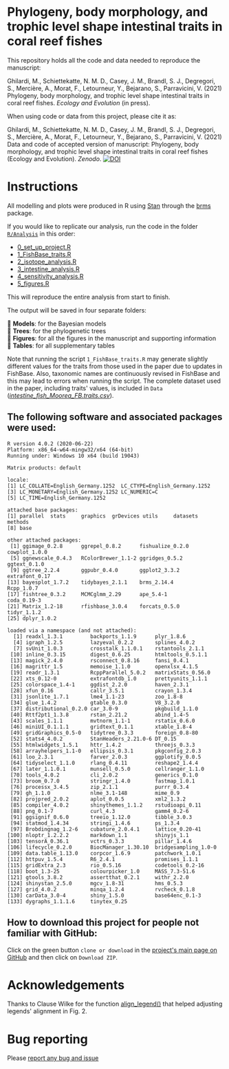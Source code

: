 # Phylogeny, body morphology, and trophic level shape intestinal traits in coral reef fishes

This repository holds all the code and data needed to reproduce the manuscript:

Ghilardi, M., Schiettekatte, N. M. D., Casey, J. M., Brandl, S. J., Degregori, S., Mercière, A., Morat, F., Letourneur, Y., Bejarano, S., Parravicini, V. (2021) Phylogeny, body morphology, and trophic level shape intestinal traits in coral reef fishes. *Ecology and Evolution* (in press).

When using code or data from this project, please cite it as:

Ghilardi, M., Schiettekatte, N. M. D., Casey, J. M., Brandl, S. J., Degregori, S., Mercière, A., Morat, F., Letourneur, Y., Bejarano, S., Parravicini, V. (2021) Data and code of accepted version of manuscript: Phylogeny, body morphology, and trophic level shape intestinal traits in coral reef fishes (Ecology and Evolution). *Zenodo*. [![DOI](https://zenodo.org/badge/DOI/10.5281/zenodo.5172790.svg)](https://doi.org/10.5281/zenodo.5172790)



# Instructions

All modelling and plots were produced in R using [Stan](https://mc-stan.org/) through the [brms](https://paul-buerkner.github.io/brms/) package.

If you would like to replicate our analysis, run the code in the folder [`R/Analysis`](https://github.com/mattiaghilardi/ReefFishIntestines/blob/main/R/Analysis) in this order:

- [0_set_up_project.R](https://github.com/mattiaghilardi/ReefFishIntestines/blob/main/R/Analysis/0_set_up_project.R)
- [1_FishBase_traits.R](https://github.com/mattiaghilardi/ReefFishIntestines/blob/main/R/Analysis/1_FishBase_traits.R)
- [2_isotope_analysis.R](https://github.com/mattiaghilardi/ReefFishIntestines/blob/main/R/Analysis/2_isotope_analysis.R)
- [3_intestine_analysis.R](https://github.com/mattiaghilardi/ReefFishIntestines/blob/main/R/Analysis/3_intestine_analysis.R)
- [4_sensitivity_analysis.R](https://github.com/mattiaghilardi/ReefFishIntestines/blob/main/R/Analysis/4_sensitivity_analysis.R)
- [5_figures.R](https://github.com/mattiaghilardi/ReefFishIntestines/blob/main/R/Analysis/5_figures.R)

This will reproduce the entire analysis from start to finish.

The output will be saved in four separate folders:

📁 **Models**: for the Bayesian models   
📁 **Trees**: for the phylogenetic trees  
📁 **Figures**: for all the figures in the manuscript and supporting information  
📁 **Tables**: for all supplementary tables

Note that running the script `1_FishBase_traits.R` may generate slightly different values for the traits from those used in the paper due to updates in FishBase. Also, taxonomic names are continuously revised in FishBase and this may lead to errors when running the script. The complete dataset used in the paper, including traits' values, is included in `Data` ([*intestine_fish_Moorea_FB.traits.csv*](https://github.com/mattiaghilardi/ReefFishIntestines/blob/main/Data/intestine_fish_Moorea_FB.traits.csv)).

## The following software and associated packages were used:

```{r}
R version 4.0.2 (2020-06-22)
Platform: x86_64-w64-mingw32/x64 (64-bit)
Running under: Windows 10 x64 (build 19043)

Matrix products: default

locale:
[1] LC_COLLATE=English_Germany.1252  LC_CTYPE=English_Germany.1252   
[3] LC_MONETARY=English_Germany.1252 LC_NUMERIC=C                    
[5] LC_TIME=English_Germany.1252    

attached base packages:
[1] parallel  stats     graphics  grDevices utils     datasets  methods  
[8] base     

other attached packages:
 [1] ggimage_0.2.8      ggrepel_0.8.2      fishualize_0.2.0   cowplot_1.0.0     
 [5] ggnewscale_0.4.3   RColorBrewer_1.1-2 ggridges_0.5.2     ggtext_0.1.0      
 [9] ggtree_2.2.4       ggpubr_0.4.0       ggplot2_3.3.2      extrafont_0.17    
[13] bayesplot_1.7.2    tidybayes_2.1.1    brms_2.14.4        Rcpp_1.0.7        
[17] fishtree_0.3.2     MCMCglmm_2.29      ape_5.4-1          coda_0.19-3       
[21] Matrix_1.2-18      rfishbase_3.0.4    forcats_0.5.0      tidyr_1.1.2       
[25] dplyr_1.0.2       

loaded via a namespace (and not attached):
  [1] readxl_1.3.1         backports_1.1.9      plyr_1.8.6          
  [4] igraph_1.2.5         lazyeval_0.2.2       splines_4.0.2       
  [7] svUnit_1.0.3         crosstalk_1.1.0.1    rstantools_2.1.1    
 [10] inline_0.3.15        digest_0.6.25        htmltools_0.5.1.1   
 [13] magick_2.4.0         rsconnect_0.8.16     fansi_0.4.1         
 [16] magrittr_1.5         memoise_1.1.0        openxlsx_4.1.5      
 [19] readr_1.3.1          RcppParallel_5.0.2   matrixStats_0.56.0  
 [22] xts_0.12-0           extrafontdb_1.0      prettyunits_1.1.1   
 [25] colorspace_1.4-1     ggdist_2.2.0         haven_2.3.1         
 [28] xfun_0.16            callr_3.5.1          crayon_1.3.4        
 [31] jsonlite_1.7.1       lme4_1.1-23          zoo_1.8-8           
 [34] glue_1.4.2           gtable_0.3.0         V8_3.2.0            
 [37] distributional_0.2.0 car_3.0-9            pkgbuild_1.1.0      
 [40] Rttf2pt1_1.3.8       rstan_2.21.2         abind_1.4-5         
 [43] scales_1.1.1         mvtnorm_1.1-1        rstatix_0.6.0       
 [46] miniUI_0.1.1.1       gridtext_0.1.1       xtable_1.8-4        
 [49] gridGraphics_0.5-0   tidytree_0.3.3       foreign_0.8-80      
 [52] stats4_4.0.2         StanHeaders_2.21.0-6 DT_0.15             
 [55] htmlwidgets_1.5.1    httr_1.4.2           threejs_0.3.3       
 [58] arrayhelpers_1.1-0   ellipsis_0.3.1       pkgconfig_2.0.3     
 [61] loo_2.3.1            farver_2.0.3         ggplotify_0.0.5     
 [64] tidyselect_1.1.0     rlang_0.4.11         reshape2_1.4.4      
 [67] later_1.1.0.1        munsell_0.5.0        cellranger_1.1.0    
 [70] tools_4.0.2          cli_2.0.2            generics_0.1.0      
 [73] broom_0.7.0          stringr_1.4.0        fastmap_1.0.1       
 [76] processx_3.4.5       zip_2.1.1            purrr_0.3.4         
 [79] gh_1.1.0             nlme_3.1-148         mime_0.9            
 [82] projpred_2.0.2       aplot_0.0.5          xml2_1.3.2          
 [85] compiler_4.0.2       shinythemes_1.1.2    rstudioapi_0.11     
 [88] png_0.1-7            curl_4.3             gamm4_0.2-6         
 [91] ggsignif_0.6.0       treeio_1.12.0        tibble_3.0.3        
 [94] statmod_1.4.34       stringi_1.4.6        ps_1.3.4            
 [97] Brobdingnag_1.2-6    cubature_2.0.4.1     lattice_0.20-41     
[100] nloptr_1.2.2.2       markdown_1.1         shinyjs_1.1         
[103] tensorA_0.36.1       vctrs_0.3.3          pillar_1.4.6        
[106] lifecycle_0.2.0      BiocManager_1.30.10  bridgesampling_1.0-0
[109] data.table_1.13.0    corpcor_1.6.9        patchwork_1.0.1     
[112] httpuv_1.5.4         R6_2.4.1             promises_1.1.1      
[115] gridExtra_2.3        rio_0.5.16           codetools_0.2-16    
[118] boot_1.3-25          colourpicker_1.0     MASS_7.3-51.6       
[121] gtools_3.8.2         assertthat_0.2.1     withr_2.2.0         
[124] shinystan_2.5.0      mgcv_1.8-31          hms_0.5.3           
[127] grid_4.0.2           minqa_1.2.4          rvcheck_0.1.8       
[130] carData_3.0-4        shiny_1.5.0          base64enc_0.1-3     
[133] dygraphs_1.1.1.6     tinytex_0.25
```

## How to download this project for people not familiar with GitHub:

Click on the green button `clone or download` in the [project's main page on GitHub](https://github.com/mattiaghilardi/ReefFishIntestines) and then click on `Download ZIP`.

# Acknowledgements
Thanks to Clause Wilke for the function [align_legend()](https://github.com/clauswilke/dviz.supp/blob/master/R/align_legend.R) that helped adjusting legends' alignment in Fig. 2.

# Bug reporting
Please [report any bug and issue](https://github.com/mattiaghilardi/ReefFishIntestines/issues)
